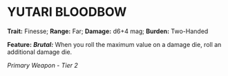 ﻿---
tags:
  - Item
  - Weapon
name: 'YUTARI BLOODBOW'
trait: 'Finesse'
range: 'Far'
damage: 'd6+4 mag'
burden: 'Two-Handed'
feat_name: 'Brutal'
feat_text: 'When you roll the maximum value on a damage die, roll an additional damage die.'
primary_or_secondary: 'Primary Weapon'
tier: 2
---

# YUTARI BLOODBOW

**Trait:** Finesse; **Range:** Far; **Damage:** d6+4 mag; **Burden:** Two-Handed

**Feature:** ***Brutal:*** When you roll the maximum value on a damage die, roll an additional damage die.

*Primary Weapon - Tier 2*
